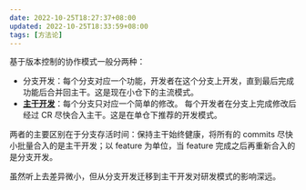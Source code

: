 ```yaml
---
date: 2022-10-25T18:27:37+08:00
updated: 2022-10-25T18:33:59+08:00
tags: [方法论]
---
```



基于版本控制的协作模式一般分两种：

-   分支开发：每个分支对应一个功能，开发者在这个分支上开发，直到最后完成功能后合并回主干。这是现在小仓下的主流模式。
-   **[主干开发](https://link.zhihu.com/?target=https%3A//cloud.google.com/architecture/devops/devops-tech-trunk-based-development)**：每个分支只对应一个简单的修改。 每个开发者在分支上完成修改后经过 CR 尽快合入主干。这是在单仓下推荐的开发模式。

两者的主要区别在于分支存活时间：保持主干始终健康，将所有的 commits 尽快小批量合入的是主干开发；以 feature 为单位，当 feature 完成之后再重新合入的是分支开发。

虽然听上去差异微小，但从分支开发迁移到主干开发对研发模式的影响深远。
